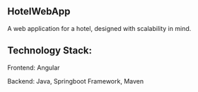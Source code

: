 ## HotelWebApp

A web application for a hotel, designed with scalability in mind.

## Technology Stack:

Frontend: Angular

Backend: Java, Springboot Framework, Maven
